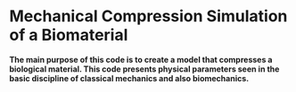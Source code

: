 # Mechanical Compression Simulation of a Biomaterial

**The main purpose of this code is to create a model that compresses a biological material. This code presents physical parameters seen in the basic discipline of classical mechanics and also biomechanics.**
